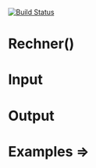 [![Build Status](https://travis-ci.com/JLFrick/ISEUebung3.svg?branch=master)](https://travis-ci.com/JLFrick/ISEUebung3)

# Rechner()

# Input

# Output

# Examples =>


